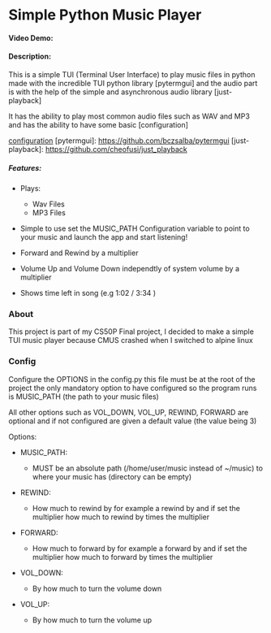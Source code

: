 # Simple Python Music Player

#### Video Demo: <URL Here>

#### Description:
This is a simple TUI (Terminal User Interface) to play music files in python
made with the incredible TUI python library [pytermgui] and the audio
part is with the help of the simple and asynchronous audio library [just-playback]

It has the ability to play most common audio files such as WAV and MP3
and has the ability to have some basic [configuration]

[configuration](#config)
[pytermgui]: https://github.com/bczsalba/pytermgui
[just-playback]: https://github.com/cheofusi/just_playback

##### Features:
  - Plays:
    - Wav Files
    - MP3 Files

  - Simple to use set the MUSIC_PATH Configuration variable to point to your music and 
    launch the app and start listening!

  - Forward and Rewind by a multiplier
  - Volume Up and Volume Down independtly of system volume by a multiplier
  - Shows time left in song (e.g 1:02 / 3:34 )


### About
This project is part of my CS50P Final project, I decided to make a simple TUI music
player because CMUS crashed when I switched to alpine linux


### Config

Configure the OPTIONS in the config.py this file must be at the root of the project
the only mandatory option to have configured so the program runs is MUSIC_PATH (the path to your music files)

All other options such as VOL_DOWN, VOL_UP, REWIND, FORWARD are optional and if not configured
are given a default value (the value being 3)

Options:

  - MUSIC_PATH:
    - MUST be an absolute path (/home/user/music instead of ~/music) to where your music has (directory can be empty)
    
  - REWIND:
    - How much to rewind by for example a rewind by and if set the multiplier how much to rewind by times the multiplier
  
  - FORWARD:
    - How much to forward by for example a forward by and if set the multiplier how much to forward by times the multiplier

  - VOL_DOWN:
    - By how much to turn the volume down

  - VOL_UP:
    - By how much to turn the volume up


